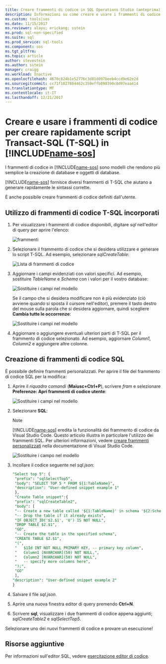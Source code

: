 ```yaml
---
title: Creare frammenti di codice in SQL Operations Studio (anteprima) | Documenti Microsoft
description: Informazioni su come creare e usare i frammenti di codice SQL in SQL Operations Studio (anteprima)
ms.custom: tools|sos
ms.date: 11/15/2017
ms.reviewer: alayu; erickang; sstein
ms.prod: sql-non-specified
ms.suite: sql
ms.prod_service: sql-tools
ms.component: sos
ms.tgt_pltfrm: 
ms.topic: article
author: stevestein
ms.author: sstein
manager: craigg
ms.workload: Inactive
ms.openlocfilehash: 4670c824b1e52776c3d81d097beeb4ccd9e62e2d
ms.sourcegitcommit: cc71f1027884462c359effb898390c8d97eaa414
ms.translationtype: MT
ms.contentlocale: it-IT
ms.lasthandoff: 12/21/2017
---
```

# <a name="create-and-use-code-snippets-to-quickly-create-transact-sql-t-sql-scripts-in-includename-sosincludesname-sos-shortmd"></a>Creare e usare i frammenti di codice per creare rapidamente script Transact-SQL (T-SQL) in [!INCLUDE[name-sos](../includes/name-sos-short.md)]

I frammenti di codice in [!INCLUDE[name-sos](../includes/name-sos-short.md)] sono modelli che rendono più semplice la creazione di database e oggetti di database. 

[!INCLUDE[name-sos](../includes/name-sos-short.md)] fornisce diversi frammenti di T-SQL che aiutano a generare rapidamente le sintassi corrette. 

È anche possibile creare frammenti di codice definiti dall'utente.

## <a name="using-built-in-t-sql-code-snippets"></a>Utilizzo di frammenti di codice T-SQL incorporati

1. Per visualizzare i frammenti di codice disponibili, digitare *sql* nell'editor di query per aprire l'elenco:

   ![frammenti](media/code-snippets/sql-snippets.png)

1. Selezionare il frammento di codice che si desidera utilizzare e generare lo script T-SQL. Ad esempio, selezionare *sqlCreateTable*:

   ![Lista di frammenti di codice](media/code-snippets/create-table.png)

1. Aggiornare i campi evidenziati con valori specifici. Ad esempio, sostituire *TableName* e *Schema* con i valori per il vostro database:

   ![Sostituire i campi nel modello](media/code-snippets/table-from-snippet.png)

   Se il campo che si desidera modificare non è più evidenziato (ciò avviene quando si sposta il cursore nell'editor), premere il tasto destro del mouse sulla parola che si desidera aggiornare, quindi scegliere **Cambia tutte le occorrenze**:

   ![Sostituire i campi nel modello](media/code-snippets/change-all.png)

1. Aggiornare o aggiungere eventuali ulteriori parti di T-SQL per il frammento di codice selezionato. Ad esempio, aggiornare *Column1*, *Column2* e aggiungere altre colonne.


 
## <a name="creating-sql-code-snippets"></a>Creazione di frammenti di codice SQL 

È possibile definire frammenti personalizzati. Per aprire il file del frammento di codice SQL per la modifica:

1. Aprire il *riquadro comandi* (**Maiusc+Ctrl+P**), scrivere *fram* e selezionare **Preferenze: Apri frammenti di codice utente**:

   ![Sostituire i campi nel modello](media/code-snippets/user-snippets.png)

1. Selezionare **SQL**:

   > [!NOTE]
   > [!INCLUDE[name-sos](../includes/name-sos-short.md)] eredita la funzionalità dei frammento di codice da Visual Studio Code. Questo articolo illustra in particolare l'utilizzo dei frammenti SQL. Per ulteriori informazioni, vedere [creare frammenti personalizzati](https://code.visualstudio.com/docs/editor/userdefinedsnippets) nella documentazione di Visual Studio Code.

   ![Sostituire i campo nel modello](media/code-snippets/select-sql.png)

1. Incollare il codice seguente nel *sql.json*:

   ```sql
   "Select top 5": {
    "prefix": "sqlSelectTop5",
    "body": "SELECT TOP 5 * FROM ${1:TableName}",
    "description": "User-defined snippet example 1"
    },
    "Create Table snippet":{
    "prefix": "sqlCreateTable2",
    "body": [
    "-- Create a new table called '${1:TableName}' in schema '${2:SchemaName}'",
    "-- Drop the table if it already exists",
    "IF OBJECT_ID('$2.$1', 'U') IS NOT NULL",
    "DROP TABLE $2.$1",
    "GO",
    "-- Create the table in the specified schema",
    "CREATE TABLE $2.$1",
    "(",
    "   $1Id INT NOT NULL PRIMARY KEY, -- primary key column",
    "   Column1 [NVARCHAR](50) NOT NULL,",
    "   Column2 [NVARCHAR](50) NOT NULL",
    "   -- specify more columns here",
    ");",
    "GO"
    ],
   "description": "User-defined snippet example 2"
   }
   ```

1. Salvare il file *sql.json*.
1. Aprire una nuova finestra editor di query premendo **Ctrl+N**.
1. Scrivere **sql**, visualizzare i due frammenti di codice appena aggiunti; *sqlCreateTable2* e *sqlSelectTop5*.

Selezionare uno dei nuovi frammenti di codice e provare un esecuzione!


## <a name="additional-resources"></a>Risorse aggiuntive

Per informazioni sull'editor SQL, vedere [esercitazione editor di codice](tutorial-sql-editor.md).
